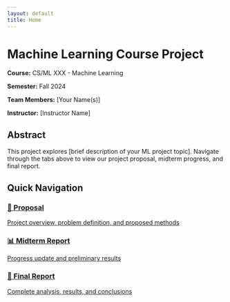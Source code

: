 ```yaml
---
layout: default
title: Home
---
```


<div class="home-container">
  <h1 class="project-title">Machine Learning Course Project</h1>
  
  <div class="project-info">
    <p><strong>Course:</strong> CS/ML XXX - Machine Learning</p>
    <p><strong>Semester:</strong> Fall 2024</p>
    <p><strong>Team Members:</strong> [Your Name(s)]</p>
    <p><strong>Instructor:</strong> [Instructor Name]</p>
  </div>

  <div class="abstract">
    <h2>Abstract</h2>
    <p>
      This project explores [brief description of your ML project topic]. 
      Navigate through the tabs above to view our project proposal, midterm progress, 
      and final report.
    </p>
  </div>

  <div class="quick-links">
    <h2>Quick Navigation</h2>
    <div class="link-grid">
      <a href="{{ site.baseurl }}/proposal" class="nav-card">
        <h3>📄 Proposal</h3>
        <p>Project overview, problem definition, and proposed methods</p>
      </a>
      <a href="{{ site.baseurl }}/midterm" class="nav-card">
        <h3>📊 Midterm Report</h3>
        <p>Progress update and preliminary results</p>
      </a>
      <a href="{{ site.baseurl }}/final" class="nav-card">
        <h3>📑 Final Report</h3>
        <p>Complete analysis, results, and conclusions</p>
      </a>
    </div>
  </div>
</div>
